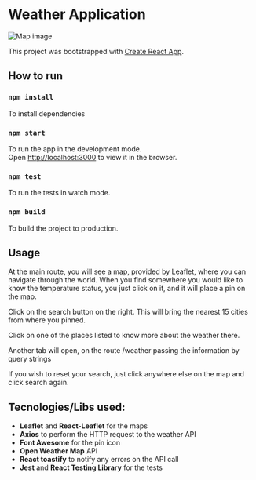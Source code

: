 # Weather Application

![Map image](https://github.com/luizamendes/weather-modec/blob/main/src/assets/map-image.png)

This project was bootstrapped with [Create React App](https://github.com/facebook/create-react-app).

## How to run

### `npm install`

To install dependencies

### `npm start`

To run the app in the development mode.<br />
Open [http://localhost:3000](http://localhost:3000) to view it in the browser.

### `npm test`

To run the tests in watch mode.<br />

### `npm build`

To build the project to production.<br />

## Usage

At the main route, you will see a map, provided by Leaflet, where you can navigate through the world.
When you find somewhere you would like to know the temperature status, you just click on it, and it will place a pin on the map.

Click on the search button on the right. This will bring the nearest 15 cities from where you pinned.

Click on one of the places listed to know more about the weather there.

Another tab will open, on the route /weather passing the information by query strings

If you wish to reset your search, just click anywhere else on the map and click search again.

## Tecnologies/Libs used:

- **Leaflet** and **React-Leaflet** for the maps
- **Axios** to perform the HTTP request to the weather API
- **Font Awesome** for the pin icon
- **Open Weather Map** API
- **React toastify** to notify any errors on the API call
- **Jest** and **React Testing Library** for the tests
